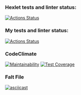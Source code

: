 ### Hexlet tests and linter status:
[![Actions Status](https://github.com/coder108-gh/python-project-50/actions/workflows/hexlet-check.yml/badge.svg)](https://github.com/coder108-gh/python-project-50/actions)

### My tests and linter status:
[![Actions Status](https://github.com/coder108-gh/python-project-50/actions/workflows/from_pyci.yaml/badge.svg)](https://github.com/coder108-gh/python-project-50/actions)

### CodeClimate
[![Maintainability](https://api.codeclimate.com/v1/badges/9cab42334f0c3118dae0/maintainability)](https://codeclimate.com/github/coder108-gh/python-project-50/maintainability)
[![Test Coverage](https://api.codeclimate.com/v1/badges/9cab42334f0c3118dae0/test_coverage)](https://codeclimate.com/github/coder108-gh/python-project-50/test_coverage)

 ### Falt File
 [![asciicast](https://asciinema.org/a/ni16Q32ffbHKqepUQBMfQKWyS.svg)](https://asciinema.org/a/ni16Q32ffbHKqepUQBMfQKWyS)

